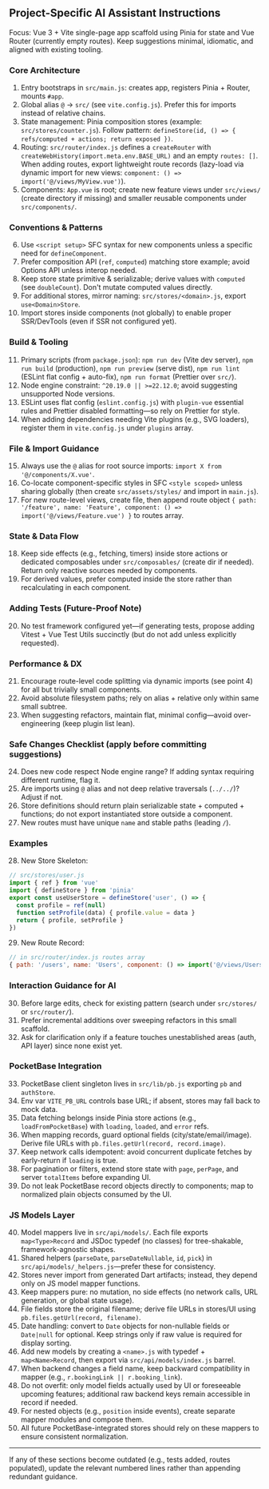 ## Project-Specific AI Assistant Instructions

Focus: Vue 3 + Vite single-page app scaffold using Pinia for state and Vue Router (currently empty routes). Keep suggestions minimal, idiomatic, and aligned with existing tooling.

### Core Architecture
1. Entry bootstraps in `src/main.js`: creates app, registers Pinia + Router, mounts `#app`.
2. Global alias `@` -> `src/` (see `vite.config.js`). Prefer this for imports instead of relative chains.
3. State management: Pinia composition stores (example: `src/stores/counter.js`). Follow pattern: `defineStore(id, () => { refs/computed + actions; return exposed })`.
4. Routing: `src/router/index.js` defines a `createRouter` with `createWebHistory(import.meta.env.BASE_URL)` and an empty `routes: []`. When adding routes, export lightweight route records (lazy-load via dynamic import for new views: `component: () => import('@/views/MyView.vue')`).
5. Components: `App.vue` is root; create new feature views under `src/views/` (create directory if missing) and smaller reusable components under `src/components/`.

### Conventions & Patterns
6. Use `<script setup>` SFC syntax for new components unless a specific need for `defineComponent`.
7. Prefer composition API (`ref`, `computed`) matching store example; avoid Options API unless interop needed.
8. Keep store state primitive & serializable; derive values with `computed` (see `doubleCount`). Don't mutate computed values directly.
9. For additional stores, mirror naming: `src/stores/<domain>.js`, export `use<Domain>Store`.
10. Import stores inside components (not globally) to enable proper SSR/DevTools (even if SSR not configured yet).

### Build & Tooling
11. Primary scripts (from `package.json`): `npm run dev` (Vite dev server), `npm run build` (production), `npm run preview` (serve dist), `npm run lint` (ESLint flat config + auto-fix), `npm run format` (Prettier over `src/`).
12. Node engine constraint: `^20.19.0 || >=22.12.0`; avoid suggesting unsupported Node versions.
13. ESLint uses flat config (`eslint.config.js`) with `plugin-vue` essential rules and Prettier disabled formatting—so rely on Prettier for style.
14. When adding dependencies needing Vite plugins (e.g., SVG loaders), register them in `vite.config.js` under `plugins` array.

### File & Import Guidance
15. Always use the `@` alias for root source imports: `import X from '@/components/X.vue'`.
16. Co-locate component-specific styles in SFC `<style scoped>` unless sharing globally (then create `src/assets/styles/` and import in `main.js`).
17. For new route-level views, create file, then append route object `{ path: '/feature', name: 'Feature', component: () => import('@/views/Feature.vue') }` to routes array.

### State & Data Flow
18. Keep side effects (e.g., fetching, timers) inside store actions or dedicated composables under `src/composables/` (create dir if needed). Return only reactive sources needed by components.
19. For derived values, prefer computed inside the store rather than recalculating in each component.

### Adding Tests (Future-Proof Note)
20. No test framework configured yet—if generating tests, propose adding Vitest + Vue Test Utils succinctly (but do not add unless explicitly requested).

### Performance & DX
21. Encourage route-level code splitting via dynamic imports (see point 4) for all but trivially small components.
22. Avoid absolute filesystem paths; rely on alias + relative only within same small subtree.
23. When suggesting refactors, maintain flat, minimal config—avoid over-engineering (keep plugin list lean).

### Safe Changes Checklist (apply before committing suggestions)
24. Does new code respect Node engine range? If adding syntax requiring different runtime, flag it.
25. Are imports using `@` alias and not deep relative traversals (`../../`)? Adjust if not.
26. Store definitions should return plain serializable state + computed + functions; do not export instantiated store outside a component.
27. New routes must have unique `name` and stable paths (leading `/`).

### Examples
28. New Store Skeleton:
```js
// src/stores/user.js
import { ref } from 'vue'
import { defineStore } from 'pinia'
export const useUserStore = defineStore('user', () => {
  const profile = ref(null)
  function setProfile(data) { profile.value = data }
  return { profile, setProfile }
})
```
29. New Route Record:
```js
// in src/router/index.js routes array
{ path: '/users', name: 'Users', component: () => import('@/views/Users.vue') }
```

### Interaction Guidance for AI
30. Before large edits, check for existing pattern (search under `src/stores/` or `src/router/`).
31. Prefer incremental additions over sweeping refactors in this small scaffold.
32. Ask for clarification only if a feature touches unestablished areas (auth, API layer) since none exist yet.

### PocketBase Integration
33. PocketBase client singleton lives in `src/lib/pb.js` exporting `pb` and `authStore`.
34. Env var `VITE_PB_URL` controls base URL; if absent, stores may fall back to mock data.
35. Data fetching belongs inside Pinia store actions (e.g., `loadFromPocketBase`) with `loading`, `loaded`, and `error` refs.
36. When mapping records, guard optional fields (city/state/email/image). Derive file URLs with `pb.files.getUrl(record, record.image)`.
37. Keep network calls idempotent: avoid concurrent duplicate fetches by early-return if `loading` is true.
38. For pagination or filters, extend store state with `page`, `perPage`, and server `totalItems` before expanding UI.
39. Do not leak PocketBase record objects directly to components; map to normalized plain objects consumed by the UI.

### JS Models Layer
40. Model mappers live in `src/api/models/`. Each file exports `map<Type>Record` and JSDoc typedef (no classes) for tree-shakable, framework-agnostic shapes.
41. Shared helpers (`parseDate`, `parseDateNullable`, `id`, `pick`) in `src/api/models/_helpers.js`—prefer these for consistency.
42. Stores never import from generated Dart artifacts; instead, they depend only on JS model mapper functions.
43. Keep mappers pure: no mutation, no side effects (no network calls, URL generation, or global state usage).
44. File fields store the original filename; derive file URLs in stores/UI using `pb.files.getUrl(record, filename)`.
45. Date handling: convert to `Date` objects for non-nullable fields or `Date|null` for optional. Keep strings only if raw value is required for display sorting.
46. Add new models by creating a `<name>.js` with typedef + `map<Name>Record`, then export via `src/api/models/index.js` barrel.
47. When backend changes a field name, keep backward compatibility in mapper (e.g., `r.bookingLink || r.booking_link`).
48. Do not overfit: only model fields actually used by UI or foreseeable upcoming features; additional raw backend keys remain accessible in record if needed.
49. For nested objects (e.g., `position` inside events), create separate mapper modules and compose them.
50. All future PocketBase-integrated stores should rely on these mappers to ensure consistent normalization.

---
If any of these sections become outdated (e.g., tests added, routes populated), update the relevant numbered lines rather than appending redundant guidance.
